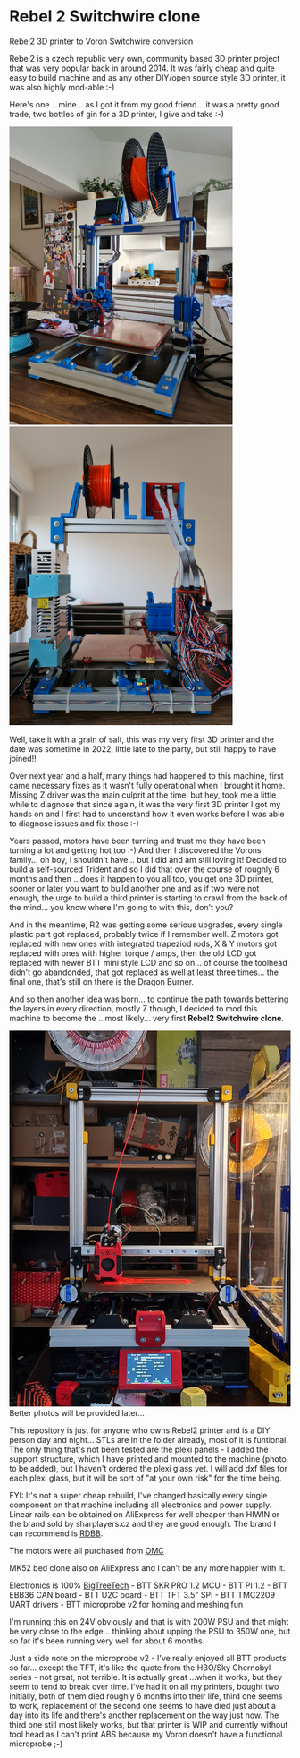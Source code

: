 # Rebel 2 Switchwire clone

Rebel2 3D printer to Voron Switchwire conversion

Rebel2 is a czech republic very own, community based 3D printer project that was very popular back in around 2014. It was fairly cheap and quite easy to build machine and as any other DIY/open source style 3D printer, it was also highly mod-able :-)

Here's one ...mine... as I got it from my good friend... it was a pretty good trade, two bottles of gin for a 3D printer, I give and take :-)

<img src="imgs/r2_inception.jpg" width="400"> <img src="imgs/r2_inception_2.jpg" width="400">

Well, take it with a grain of salt, this was my very first 3D printer and the date was sometime in 2022, little late to the party, but still happy to have joined!! 

Over next year and a half, many things had happened to this machine, first came necessary fixes as it wasn't fully operational when I brought it home. Missing Z driver was the main culprit at the time, but hey, took me a little while to diagnose that since again, it was the very first 3D printer I got my hands on and I first had to understand how it even works before I was able to diagnose issues and fix those :-)

Years passed, motors have been turning and trust me they have been turning a lot and getting hot too :-) And then I discovered the Vorons family... oh boy, I shouldn't have... but I did and am still loving it! Decided to build a self-sourced Trident and so I did that over the course of roughly 6 months and then ...does it happen to you all too, you get one 3D printer, sooner or later you want to build another one and as if two were not enough, the urge to build a third printer is starting to crawl from the back of the mind... you know where I'm going to with this, don't you?

And in the meantime, R2 was getting some serious upgrades, every single plastic part got replaced, probably twice if I remember well. Z motors got replaced with new ones with integrated trapeziod rods, X & Y motors got replaced with ones with higher torque / amps, then the old LCD got replaced with newer BTT mini style LCD and so on... of course the toolhead didn't go abandonded, that got replaced as well at least three times... the final one, that's still on there is the Dragon Burner.

And so then another idea was born... to continue the path towards bettering the layers in every direction, mostly Z though, I decided to mod this machine to become the ...most likely... very first <b>Rebel2 Switchwire clone</b>.

<img src="imgs/r2sw.jpg" width="800">
Better photos will be provided later...

This repository is just for anyone who owns Rebel2 printer and is a DIY person day and night... STLs are in the folder already, most of it is funtional. The only thing that's not been tested are the plexi panels - I added the support structure, which I have printed and mounted to the machine (photo to be added), but I haven't ordered the plexi glass yet. I will add dxf files for each plexi glass, but it will be sort of "at your own risk" for the time being.

FYI: It's not a super cheap rebuild, I've changed basically every single component on that machine including all electronics and power supply. Linear rails can be obtained on AliExpress for well cheaper than HIWIN or the brand sold by sharplayers.cz and they are good enough. The brand I can recommend is [RDBB](https://vi.aliexpress.com/item/1005001549115363.html?spm=a2g0o.productlist.main.19.7a20idDBidDB4H&algo_pvid=668dc950-613d-42e5-a506-44741d15745c&algo_exp_id=668dc950-613d-42e5-a506-44741d15745c-9&pdp_npi=4%40dis%21EUR%2110.69%2110.69%21%21%2111.22%2111.22%21%402103253917152880300422146e5533%2112000036647035263%21sea%21CZ%21722230593%21&curPageLogUid=h9JmP0pByGXx&utparam-url=scene%3Asearch%7Cquery_from%3A).

The motors were all purchased from [OMC](https://www.omc-stepperonline.com/)

MK52 bed clone also on AliExpress and I can't be any more happier with it.

Electronics is 100% [BigTreeTech](https://biqu.equipment/)
    - BTT SKR PRO 1.2 MCU
    - BTT PI 1.2 
    - BTT EBB36 CAN board
    - BTT U2C board 
    - BTT TFT 3.5" SPI
    - BTT TMC2209 UART drivers
    - BTT microprobe v2 for homing and meshing fun

I'm running this on 24V obviously and that is with 200W PSU and that might be very close to the edge... thinking about upping the PSU to 350W one, but so far it's been running very well for about 6 months.

Just a side note on the microprobe v2 - I've really enjoyed all BTT products so far... except the TFT, it's like the quote from the HBO/Sky Chernobyl series - not great, not terrible. It is actually great ...when it works, but they seem to tend to break over time. I've had it on all my printers, bought two initially, both of them died roughly 6 months into their life, third one seems to work, replacement of the second one seems to have died just about a day into its life and there's another replacement on the way just now. The third one still most likely works, but that printer is WIP and currently without tool head as I can't print ABS because my Voron doesn't have a functional microprobe ;-)
